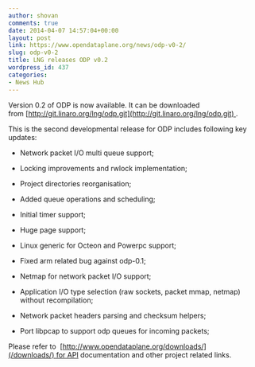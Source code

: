 ```yaml
---
author: shovan
comments: true
date: 2014-04-07 14:57:04+00:00
layout: post
link: https://www.opendataplane.org/news/odp-v0-2/
slug: odp-v0-2
title: LNG releases ODP v0.2
wordpress_id: 437
categories:
- News Hub
---
```


Version 0.2 of ODP is now available. It can be downloaded from [http://git.linaro.org/lng/odp.git](http://git.linaro.org/lng/odp.git) .

This is the second developmental release for ODP includes following key updates:

  * Network packet I/O multi queue support;


  * Locking improvements and rwlock implementation;


  * Project directories reorganisation;


  * Added queue operations and scheduling;


  * Initial timer support;


  * Huge page support;


  * Linux generic for Octeon and Powerpc support;


  * Fixed arm related bug against odp-0.1;


  * Netmap for network packet I/O support;


  * Application I/O type selection (raw sockets, packet mmap, netmap) without recompilation;


  * Network packet headers parsing and checksum helpers;


  * Port libpcap to support odp queues for incoming packets;


Please refer to  [http://www.opendataplane.org/downloads/](/downloads/) for API documentation and other project related links.
